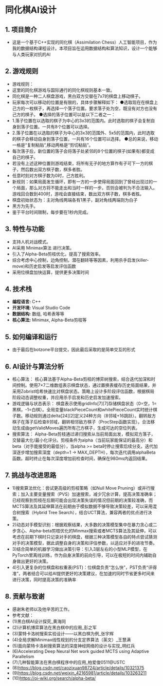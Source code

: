 # 同化棋AI设计

## 1. 项目简介

* 这是一个基于C++实现的同化棋（Assimilation Chess）人工智能项目，作为我的数据结构课程设计。本项目旨在运用数据结构和算法知识，设计一个能够与人类玩家对抗的AI

## 2. 游戏规则

* 游戏规则：
* 这里的同化棋游戏与国际通行的同化棋规则基本一致。
* 同化棋是一种二人棋盘游戏，黑白双方交替在7x7的棋盘上移动棋子。
* 玩家每次可以移动的位置是有限的，具体步骤解释如下：
●选取现在在棋盘上己方的一枚棋子，再选择一个落子位置。要求落子处为空，既没有对方也没有己方的棋子。
●选择的落子位置可以是以下二者之一：
* 1.落子位置在以选取的棋子为中心的3x3的范围内。此时选取的棋子会复制自身到落子位置。一共有8个位置可以选择。
* 2.落子位置在以选取的棋子为中心的3x3的范围外、5x5的范围内，此时选取的棋子会移动自身到落子位置，一共有16个位置可以选择。 ●总的来说，移动一格是“复制粘贴”,移动两格是“剪切粘贴”。
* 每次落子后，新位置的落子会将落子处紧邻的8个位置的棋子(如果有)都变成自己的棋子。
* 若没有上述这种位置则游戏结束，将所有无子的地方算作有子可下一方的棋子，然后数出双方棋子数，棋多者胜。
* 任意时刻对方棋子数为0时，己方胜利。
* 新规则：如果局面发生循环，即有一方的一步使得局面回到了曾经出现过的一个局面，那么对方将不能走出和当时一样的一步。否则会被判为不合法输入。游戏回合数到400时，游戏会直接结束，数出双方棋子数，棋多者胜。
* 棋盘初始状态为：主对角线两端各有1黑子，副对角线两端则为白子
* 黑方为先手。
* 鉴于平台时间限制，每步要在1秒内完成。

## 3. 特性与功能

*   支持人机对战模式。
*   AI采用 Minimax算法 进行决策。
*   引入了Alpha-Beta剪枝优化，提高了搜索效率。
*   综合考虑中心控制，边角控制，潜在翻转等等因素，利用杀手启发(killer-move)和历史启发等启发评估函数
*  采用位棋盘加快运算，提供更多决策时间


## 4. 技术栈

*   **编程语言:** C++
*   **开发环境:** Visual Studio Code
*   **数据结构:** 数组, 哈希表等等
*   **核心算法:** Minimax, Alpha-Beta剪枝等

## 5. 如何编译和运行

* 由于最后在botzone平台提交，因此最后采取的是简单交互的形式


## 6. AI设计与算法分析

* 核心算法：
	核心算法基于Alpha-Beta剪枝的博弈树搜索，结合迭代加深和时间控制。使用7×7二维数组表示棋盘状态，通过置换表缓存历史局面结果，并采用Zobrist哈希快速比对棋盘状态。策略上设计多阶段评估函数，根据棋局阶段动态调整权重，并应用杀手启发和历史启发加速搜索。
* 游戏逻辑与状态表示：
	棋盘表示使用gridInfo[7][7]存储棋盘状态（0=空，1=黑棋，-1=白棋）。全局变量blackPieceCount和whitePieceCount实时统计棋子数。移动规则通过delta[24][2]定义24种方向（8邻域+16跳跃）。翻转敌方棋子在落子后检查8邻域，翻转相邻敌方棋子（ProcStep函数实现）。合法移动生成由getValidMoves遍历所有己方棋子，生成可达的空位列表。
* 搜索算法：
	Alpha-Beta剪枝通过递归搜索从当前局面出发，模拟双方落子，交替最大化/最小化评分。剪枝条件为alpha（当前玩家能保证的最高分）和beta（对手能接受的最低分），当alpha >= beta时停止搜索后续分支。迭代加深逐步增加搜索深度（depth=1 → MAX_DEPTH），每次迭代调用alphaBeta函数。超时终止在每次深度增加前检查时间，确保在980ms内返回结果。

## 7. 挑战与改进思路

* 1)搜索算法优化：尝试更高级的剪枝策略（如Null Move Pruning）或并行搜索；加入主要变量搜索（PVS）加速搜索，减少冗余计算，提高决策准确率；已经观察到剪枝在后期可能会出现决策失误的情况但前期的决策较准确，而MCTS算法及其延伸算法在前期由于模拟数据不够导致决策较差，可以采用混合树搜索（Hybrid Tree Search），结合UCT算法，兼容两者的优点进行决策。
* 2)动态对手模型识别：根据观察结果，大多数的决策模型集中在暴力贪心或二步贪心、Alpha-beta剪枝优化的Minmax搜索或者MCTS算法及其延伸，可以考虑在前期下棋时只记录对手的棋盘，根据三种决策模型各自的特点尝试猜测对手的决策模型，据此调整自身的决策和评估参数，以适应对手的进攻节奏。
* 3)结合简单的机器学习做出决策引导：引入3层左右的小型MLP模型，在PyTorch里离线训练，作为自身决策的前向引导，可以在极短的时间内辅助自身做出更好的决策。
* 4)引入更复杂的位棋盘和权重表(PST)：位棋盘负责“怎么快”，PST负责“评得准”，两者结合可以给AI提供更好的决策建议，在加速的同时节省更多时间来进行决策，同时提高决策的准确率

## 8. 贡献与致谢

*   感谢朱老师以及他辛苦的工作。
*  参考文献：
* (1)黑白棋AI设计探究_黄海同
* (2)计算机博弈算法在黑白棋中的应用_彭之军
* (3)蒙特卡洛树搜索实验设计——以黑白棋为例_张宇辉
* (4)全局求解Minimax线性规划的分支定界算法（英文）_王慧满
* (5)面向蒙特卡洛树搜索算法的深度神经网络的设计与实现_明红兵
* (6)Accelerating Deep Neural Net work guided MCTS using Adaptive Parallelism
* (7)几种智能算法在黑白棋程序中的应用_柏爱俊0511@USTC
* (8)https://blog.csdn.net/caozixuan98724/article/details/10321375
* (9)https://blog.csdn.net/weixin_42165981/article/details/103263211
* (10)https://oi-wiki.org/search/alpha-beta/
